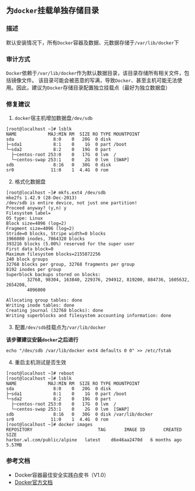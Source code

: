 ## 为`docker`挂载单独存储目录

### 描述

默认安装情况下，所有`Docker`容器及数据、元数据存储于`/var/lib/docker`下

### 审计方式

`Docker`依赖于`/var/lib/docker`作为默认数据目录，该目录存储所有相关文件，包括镜像文件。
该目录可能会被恶意的写满，导致`Docker`、甚至主机可能无法使用。因此，建议为`Docker`存储目录配置独立挂载点（最好为独立数据盘）

### 修复建议

1. `docker`宿主机增加数据盘`/dev/sdb`

```shell script
[root@localhost ~]# lsblk
NAME            MAJ:MIN RM  SIZE RO TYPE MOUNTPOINT
sda               8:0    0   20G  0 disk
├─sda1            8:1    0    1G  0 part /boot
└─sda2            8:2    0   19G  0 part
  ├─centos-root 253:0    0   17G  0 lvm  /
  └─centos-swap 253:1    0    2G  0 lvm  [SWAP]
sdb               8:16   0   30G  0 disk
sr0              11:0    1  4.4G  0 rom
```

2. 格式化数据盘

```shell script
[root@localhost ~]# mkfs.ext4 /dev/sdb
mke2fs 1.42.9 (28-Dec-2013)
/dev/sdb is entire device, not just one partition!
Proceed anyway? (y,n) y
Filesystem label=
OS type: Linux
Block size=4096 (log=2)
Fragment size=4096 (log=2)
Stride=0 blocks, Stripe width=0 blocks
1966080 inodes, 7864320 blocks
393216 blocks (5.00%) reserved for the super user
First data block=0
Maximum filesystem blocks=2155872256
240 block groups
32768 blocks per group, 32768 fragments per group
8192 inodes per group
Superblock backups stored on blocks:
        32768, 98304, 163840, 229376, 294912, 819200, 884736, 1605632, 2654208,
        4096000

Allocating group tables: done
Writing inode tables: done
Creating journal (32768 blocks): done
Writing superblocks and filesystem accounting information: done
```

3. 配置`/dev/sdb`挂载点为`/var/lib/docker`

**该步骤建议安装`docker`之后进行**

```shell script
echo "/dev/sdb /var/lib/docker ext4 defaults 0 0" >> /etc/fstab
```

4. 重启主机测试是否生效

```shell script
[root@localhost ~]# reboot
[root@localhost ~]# lsblk
NAME            MAJ:MIN RM  SIZE RO TYPE MOUNTPOINT
sda               8:0    0   20G  0 disk
├─sda1            8:1    0    1G  0 part /boot
└─sda2            8:2    0   19G  0 part
  ├─centos-root 253:0    0   17G  0 lvm  /
  └─centos-swap 253:1    0    2G  0 lvm  [SWAP]
sdb               8:16   0   30G  0 disk /var/lib/docker
sr0              11:0    1  4.4G  0 rom
[root@localhost ~]# docker images
REPOSITORY                         TAG       IMAGE ID       CREATED        SIZE
harbor.wl.com/public/alpine   latest    d6e46aa2470d   6 months ago   5.57MB
```

### 参考文档

- Docker容器最佳安全实践白皮书（V1.0）
- [Docker官方文档](https://docs.docker.com/)